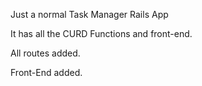 Just a normal Task Manager Rails App

It has all the CURD Functions and front-end.

All routes added.

Front-End added.

